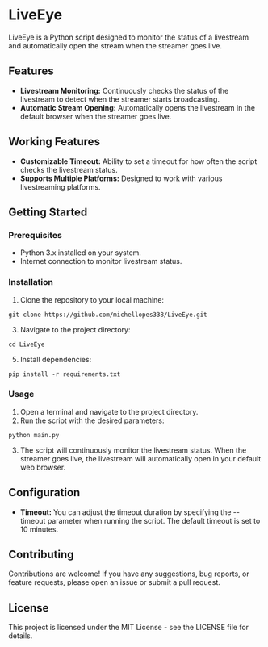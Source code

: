 # LiveEye
LiveEye is a Python script designed to monitor the status of a livestream and automatically open the stream when the streamer goes live.

## Features
- **Livestream Monitoring:** Continuously checks the status of the livestream to detect when the streamer starts broadcasting.
- **Automatic Stream Opening:** Automatically opens the livestream in the default browser when the streamer goes live.

## Working Features
- **Customizable Timeout:** Ability to set a timeout for how often the script checks the livestream status.
- **Supports Multiple Platforms:** Designed to work with various livestreaming platforms.

## Getting Started
### Prerequisites
- Python 3.x installed on your system.
- Internet connection to monitor livestream status.

### Installation
1. Clone the repository to your local machine:
~~~
git clone https://github.com/michellopes338/LiveEye.git
~~~
3. Navigate to the project directory:
~~~
cd LiveEye
~~~
5. Install dependencies:
~~~
pip install -r requirements.txt
~~~

### Usage
1. Open a terminal and navigate to the project directory.
2. Run the script with the desired parameters:
~~~
python main.py
~~~
3. The script will continuously monitor the livestream status. When the streamer goes live, the livestream will automatically open in your default web browser.

## Configuration
- **Timeout:** You can adjust the timeout duration by specifying the --timeout parameter when running the script. The default timeout is set to 10 minutes.

## Contributing
Contributions are welcome! If you have any suggestions, bug reports, or feature requests, please open an issue or submit a pull request.

## License
This project is licensed under the MIT License - see the LICENSE file for details.
